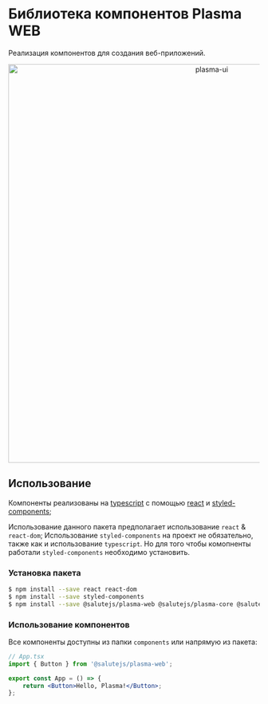 # Библиотека компонентов Plasma WEB

Реализация компонентов для создания веб-приложений.

<p align="center">
  <img width="800" src="https://user-images.githubusercontent.com/1813468/98609687-ea20fc80-22fe-11eb-8d84-cd26385f01ed.png" alt="plasma-ui" />
</p>

## Использование

Компоненты реализованы на [typescript](https://www.typescriptlang.org/) с помощью [react](https://reactjs.org/) и [styled-components](https://styled-components.com/);

Использование данного пакета предполагает использование `react` & `react-dom`;
Использование `styled-components` на проект не обязательно, также как и использование `typescript`.
Но для того чтобы комопненты работали `styled-components` необходимо установить.

### Установка пакета

```bash
$ npm install --save react react-dom
$ npm install --save styled-components
$ npm install --save @salutejs/plasma-web @salutejs/plasma-core @salutejs/plasma-icons
```

### Использование компонентов

Все компоненты доступны из папки `components` или напрямую из пакета:

```jsx
// App.tsx
import { Button } from '@salutejs/plasma-web';

export const App = () => {
    return <Button>Hello, Plasma!</Button>;
};
```
